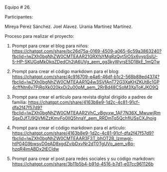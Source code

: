 Equipo # 26.

Participantes:

Mireya Pérez Sánchez.
Joel Alavez.
Urania Martínez Martínez.


Proceso para realizar el proyecto:

1. Prompt para crear el blog para niños: https://chatgpt.com/share/bc26d75a-0169-4509-a065-6c59a3863240?fbclid=IwZXh0bgNhZW0CMTEAAR21GRXfsYMgRzQyt5lOSx6vypSsIU-5-HP-SKUGqMkOkqZDedCh2jA6UVg_aem_gg3kyWyrsE5D18kE_1mQTw

2. Prompt para crear el código markdown para el blog: https://chatgpt.com/share/4c916709-e4a6-46df-b1c2-568b88ed4374?fbclid=IwZXh0bgNhZW0CMTEAAR1Q4w3SVfAnT72G3XaKHZKUt8c1GP4cffNtn6v7PjRgXk020kxDi2u00pM_aem_2RrBd48CSoM3XaToKJKO9Q

3. Prompt para crear el artículo para revista digital dirigido a padres de familia: https://chatgpt.com/share/4163b8e9-1d2c-4c81-91cf-dfa2f47f57d9?fbclid=IwZXh0bgNhZW0CMTEAAR2VhC_vBgyxw_1AF7N36X_MwuwjRmSgxDJf7J9QVMiZzKmvFo0IlQ5hnaY_aem_RRDmTq5QchfIUSsCXJhoig

4. Prompt para crear el código markdown para el artículo: https://chatgpt.com/share/4163b8e9-1d2c-4c81-91cf-dfa2f47f57d9?fbclid=IwZXh0bgNhZW0CMTEAAR3F3T_bhOT2B_lzmwgi-htP04G9bwsyD0eAD8xgdZyibDxvNr2dT0TgUVo_aem_v8q-hzqR4imABDx2tECIdw

5. Prompt para crear el post para redes sociales y su código markdown: https://chatgpt.com/share/3b11b5b4-b91d-4516-b7d1-e07cc961126b
